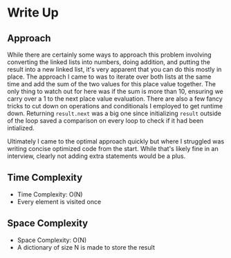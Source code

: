 # Write Up
## Approach
While there are certainly some ways to approach this problem involving converting the linked lists into numbers, doing addition, and putting the result into a new linked list, it's very apparent that you can do this mostly in place. The approach I came to was to iterate over both lists at the same time and add the sum of the two values for this place value together. The only thing to watch out for here was if the sum is more than 10, ensuring we carry over a 1 to the next place value evaluation. There are also a few fancy tricks to cut down on operations and conditionals I employed to get runtime down. Returning `result.next` was a big one since initializing `result` outside of the loop saved a comparison on every loop to check if it had been intialized. 

Ultimately I came to the optimal approach quickly but where I struggled was writing concise optimized code from the start. While that's likely fine in an interview, clearly not adding extra statements would be a plus.
## Time Complexity
- Time Complexity: O(N)  
- Every element is visited once
## Space Complexity
- Space Complexity: O(N)  
- A dictionary of size N is made to store the result